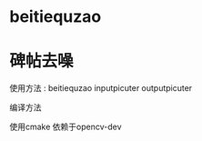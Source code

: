 beitiequzao
===========

碑帖去噪
===========

使用方法
:
beitiequzao inputpicuter outputpicuter

编译方法

使用cmake 依赖于opencv-dev
